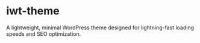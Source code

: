 # iwt-theme
A lightweight, minimal WordPress theme designed for lightning-fast loading speeds and SEO optimization.
